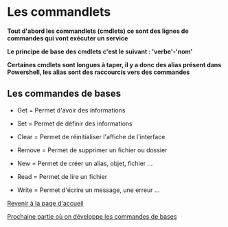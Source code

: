 # Les commandlets

__Tout d'abord les commandlets (cmdlets) ce sont des lignes de commandes qui vont exécuter un service__

__Le principe de base des cmdlets c'est le suivant : 'verbe'-'nom'__

__Certaines cmdlets sont longues à taper, il y a donc des alias présent dans Powershell, les alias sont des raccourcis vers des commandes__ 

## Les commandes de bases

- Get = Permet d'avoir des informations 

- Set = Permet de définir des informations

- Clear = Permet de réinitialiser l'affiche de l'interface

- Remove = Permet de supprimer un fichier ou dossier

- New = Permet de créer un alias, objet, fichier ...

- Read = Permet de lire un fichier 

- Write = Permet d'écrire un message, une erreur ...

[Revenir à la page d'accueil](https://github.com/kevinguyodo/Powershell/blob/main/README.md)

[Prochaine partie où on développe les commandes de bases](https://github.com/kevinguyodo/Powershell/blob/main/Commandlets.md)




